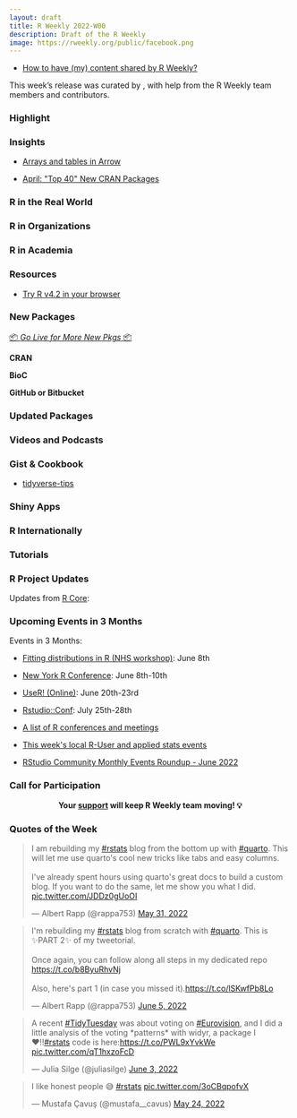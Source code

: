 ```yaml
---
layout: draft
title: R Weekly 2022-W00
description: Draft of the R Weekly
image: https://rweekly.org/public/facebook.png
---
```



+ [How to have (my) content shared by R Weekly?](https://github.com/rweekly/rweekly.org#how-to-have-my-content-shared-by-r-weekly)

This week’s release was curated by [](), with help from the R Weekly team members and contributors.



###  Highlight



### Insights

+ [Arrays and tables in Arrow](https://blog.djnavarro.net/posts/2022-05-25_arrays-and-tables-in-arrow/)

+ [April: "Top 40" New CRAN Packages](https://rviews.rstudio.com/2022/05/30/april-top-40-new-cran-packages/)


### R in the Real World


###  R in Organizations



###  R in Academia



###  Resources

+ [Try R v4.2 in your browser](https://www.rostrum.blog/2022/06/01/try-r/)

###  New Packages

<p class="added-hostname"><a href="https://rweekly.org/live" target="_blank" class="externalLink">📦 <i>Go Live for More New Pkgs</i> 📦</a></p>

**CRAN**



**BioC**



**GitHub or Bitbucket**



### Updated Packages



###  Videos and Podcasts



### Gist & Cookbook

+ [tidyverse-tips](https://oliviergimenez.github.io/tidyverse-tips/)

### Shiny Apps



### R Internationally



###  Tutorials



<!--<div class="post-more-begin></div><div class="post-more-end"></div>-->

###  R Project Updates

Updates from [R Core](http://developer.r-project.org/blosxom.cgi/R-devel/NEWS):



###  Upcoming Events in 3 Months

Events in 3 Months:

+ [Fitting distributions in R (NHS workshop)](https://www.eventbrite.co.uk/e/nhs-r-workshop-fitting-distributions-in-r-june-2022-tickets-338906667967?aff=estw&utm-campaign=social&utm-content=attendeeshare&utm-medium=discovery&utm-source=tw&utm-term=listing): June 8th

+ [New York R Conference](https://rstats.ai/nyr/): June 8th-10th

+ [UseR! (Online)](https://user2022.r-project.org/): June 20th-23rd

+ [Rstudio::Conf](https://www.rstudio.com/conference/): July 25th-28th

+ [A list of R conferences and meetings](https://jumpingrivers.github.io/meetingsR/events.html)

+ [This week's local R-User and applied stats events](https://community.rstudio.com/c/irl)

+ [RStudio Community Monthly Events Roundup - June 2022](https://www.rstudio.com/blog/rstudio-community-monthly-events-roundup-june-2022/)


###  Call for Participation


<p class="hide-support added-hostname support-rweekly" style="text-align: center;font-weight: bold;">Your <a class="non-visited externalLink" href="https://www.patreon.com/rweekly" onclick="pas(this)">support</a> will keep R Weekly team moving! 💡</p>

###  Quotes of the Week

<blockquote class="twitter-tweet"><p lang="en" dir="ltr">I am rebuilding my <a href="https://twitter.com/hashtag/rstats?src=hash&amp;ref_src=twsrc%5Etfw">#rstats</a> blog from the bottom up with <a href="https://twitter.com/hashtag/quarto?src=hash&amp;ref_src=twsrc%5Etfw">#quarto</a>. This will let me use quarto&#39;s cool new tricks like tabs and easy columns.<br><br>I&#39;ve already spent hours using quarto&#39;s great docs to build a custom blog. If you want to do the same, let me show you what I did. <a href="https://t.co/JDDz0gUoOI">pic.twitter.com/JDDz0gUoOI</a></p>&mdash; Albert Rapp (@rappa753) <a href="https://twitter.com/rappa753/status/1531692573126959106?ref_src=twsrc%5Etfw">May 31, 2022</a></blockquote> <script async src="https://platform.twitter.com/widgets.js" charset="utf-8"></script> 

<blockquote class="twitter-tweet"><p lang="en" dir="ltr">I&#39;m rebuilding my <a href="https://twitter.com/hashtag/rstats?src=hash&amp;ref_src=twsrc%5Etfw">#rstats</a> blog from scratch with <a href="https://twitter.com/hashtag/quarto?src=hash&amp;ref_src=twsrc%5Etfw">#quarto</a>. This is ✨PART 2✨ of my tweetorial.<br><br>Once again, you can follow along all steps in my dedicated repo <a href="https://t.co/b8ByuRhvNj">https://t.co/b8ByuRhvNj</a><br><br>Also, here&#39;s part 1 (in case you missed it).<a href="https://t.co/lSKwfPb8Lo">https://t.co/lSKwfPb8Lo</a></p>&mdash; Albert Rapp (@rappa753) <a href="https://twitter.com/rappa753/status/1533465380655710208?ref_src=twsrc%5Etfw">June 5, 2022</a></blockquote> <script async src="https://platform.twitter.com/widgets.js" charset="utf-8"></script> 

<blockquote class="twitter-tweet"><p lang="en" dir="ltr">A recent <a href="https://twitter.com/hashtag/TidyTuesday?src=hash&amp;ref_src=twsrc%5Etfw">#TidyTuesday</a> was about voting on <a href="https://twitter.com/hashtag/Eurovision?src=hash&amp;ref_src=twsrc%5Etfw">#Eurovision</a>, and I did a little analysis of the voting *patterns* with widyr, a package I ❤️!!<a href="https://twitter.com/hashtag/rstats?src=hash&amp;ref_src=twsrc%5Etfw">#rstats</a> code is here:<a href="https://t.co/PWL9xYvkWe">https://t.co/PWL9xYvkWe</a> <a href="https://t.co/qT1hxzoFcD">pic.twitter.com/qT1hxzoFcD</a></p>&mdash; Julia Silge (@juliasilge) <a href="https://twitter.com/juliasilge/status/1532862734487785474?ref_src=twsrc%5Etfw">June 3, 2022</a></blockquote> <script async src="https://platform.twitter.com/widgets.js" charset="utf-8"></script>

<blockquote class="twitter-tweet"><p lang="en" dir="ltr">I like honest people 😅 <a href="https://twitter.com/hashtag/rstats?src=hash&amp;ref_src=twsrc%5Etfw">#rstats</a> <a href="https://t.co/3oCBqpofvX">pic.twitter.com/3oCBqpofvX</a></p>&mdash; Mustafa Çavuş (@mustafa__cavus) <a href="https://twitter.com/mustafa__cavus/status/1529025031635931137?ref_src=twsrc%5Etfw">May 24, 2022</a></blockquote> <script async src="https://platform.twitter.com/widgets.js" charset="utf-8"></script>

